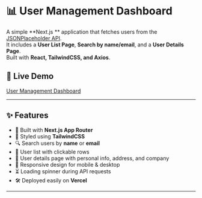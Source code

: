 # 📊 User Management Dashboard

A simple **Next.js ** application that fetches users from the [JSONPlaceholder API](https://jsonplaceholder.typicode.com/).  
It includes a **User List Page**, **Search by name/email**, and a **User Details Page**.  
Built with **React, TailwindCSS, and Axios**.

## 🔗 Live Demo
[User Management Dashboard](https://dashboard-app-ochre-alpha.vercel.app/)


---

## ✨ Features
- 🚀 Built with **Next.js App Router**
- 🎨 Styled using **TailwindCSS**
- 🔍 Search users by **name** or **email**
- 📑 User list with clickable rows
- 👤 User details page with personal info, address, and company
- 📱 Responsive design for mobile & desktop
- ⏳ Loading spinner during API requests
- 🛠 Deployed easily on **Vercel**

---

